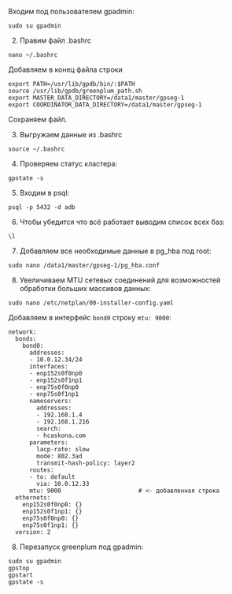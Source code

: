 Входим под пользователем gpadmin:

```
sudo su gpadmin
```

2. Правим файл .bashrc

```
nano ~/.bashrc
```

Добавляем в конец файла строки

```
export PATH=/usr/lib/gpdb/bin/:$PATH
source /usr/lib/gpdb/greenplum_path.sh
export MASTER_DATA_DIRECTORY=/data1/master/gpseg-1
export COORDINATOR_DATA_DIRECTORY=/data1/master/gpseg-1
```

Сохраняем файл.

3. Выгружаем данные из .bashrc

```
source ~/.bashrc
```

4. Проверяем статус кластера:

```
gpstate -s
```

5. Входим в psql:

```
psql -p 5432 -d adb
```

6. Чтобы убедится что всё работает выводим список всех баз:

```
\l
```

7. Добавляем все необходимые данные в pg_hba под root:

```
sudo nano /data1/master/gpseg-1/pg_hba.conf
```

8. Увеличиваем MTU сетевых соединений для возможностей обработки больших массивов данных:

```
sudo nano /etc/netplan/00-installer-config.yaml
```
Добавляем в интерфейс ``bond0`` строку ``mtu: 9000``:

```
network:
  bonds:
    bond0:
      addresses:
      - 10.0.12.34/24
      interfaces:
      - enp152s0f0np0
      - enp152s0f1np1
      - enp75s0f0np0
      - enp75s0f1np1
      nameservers:
        addresses:
        - 192.168.1.4
        - 192.168.1.216
        search:
        - hcaskona.com
      parameters:
        lacp-rate: slow
        mode: 802.3ad
        transmit-hash-policy: layer2
      routes:
      - to: default
        via: 10.0.12.33
      mtu: 9000                      # <- добавленная строка
  ethernets:
    enp152s0f0np0: {}
    enp152s0f1np1: {}
    enp75s0f0np0: {}
    enp75s0f1np1: {}
  version: 2
```

8. Перезапуск greenplum под gpadmin:

```
sudo su gpadmin
gpstop
gpstart
gpstate -s
```
